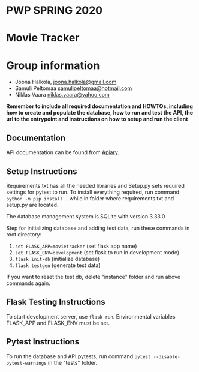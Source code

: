 # PWP SPRING 2020
# Movie Tracker
# Group information
* Joona Halkola, joona.halkola@gmail.com
* Samuli Peltomaa samulipeltomaa@hotmail.com
* Niklas Vaara niklas.vaara@yahoo.com

__Remember to include all required documentation and HOWTOs, including how to create and populate the database, how to run and test the API, the url to the entrypoint and instructions on how to setup and run the client__

## Documentation

API documentation can be found from [Apiary](https://movietrackerapi.docs.apiary.io/#).

## Setup Instructions

Requirements.txt has all the needed libraries and Setup.py sets required settings for pytest to run. To install everything required, run command `python -m pip install .` while in folder where requirements.txt and setup.py are located.

The database management system is SQLite with version 3.33.0

Step for initializing database and adding test data, run these commands in root directory:  
1. `set FLASK_APP=movietracker` (set flask app name)  
2. `set FLASK_ENV=development` (set flask to run in development mode)  
3. `flask init-db` (initialize database)  
4. `flask testgen` (generate test data)  

If you want to reset the test db, delete "instance" folder and run above commands again.

## Flask Testing Instructions
 
To start development server, use `flask run`. Environmental variables FLASK_APP and FLASK_ENV must be set.

## Pytest Instructions

To run the database and API pytests, run command `pytest --disable-pytest-warnings` in the "tests" folder.
